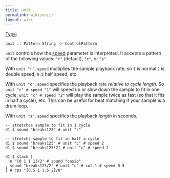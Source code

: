```yaml
---
title: unit
permalink: wiki/unit/
layout: wiki
---
```


[Type](/wiki/Type_signature "wikilink"):

    unit :: Pattern String -> ControlPattern

`unit` controls how the [speed](speed "wikilink") parameter is
interpreted. It accepts a pattern of the following values: `"r"`
(default), `"c"`, or `"s"`.

With `unit "r"`, `speed` multiplies the sample playback rate, so `1` is
normal `2` is double speed, `0.5` half speed, etc.

With `unit "c"`, `speed` specifies the playback rate *relative to cycle
length*. So `unit "c" # speed "1"` will speed up or slow down the sample
to fit in one cycle, `unit "c" # speed "2"` will play the sample twice
as fast (so that it fits in half a cycle), etc. This can be useful for
beat matching if your sample is a drum loop.

With `unit "s"`, `speed` specifies the playback *length* in seconds.

    -- stretches sample to fit in 1 cycle
    d1 $ sound "breaks125" # unit "c"

    -- stretchs sample to fit in half a cycle
    d1 $ sound "breaks125" # unit "c" # speed 2
    d1 $ sound "breaks125*2" # unit "c" # speed 2

    d1 $ stack [
      n "[0 1 1 1]/2" # sound "casio"
    , sound "breaks125/2" # unit "c" # cut 1 # speed 0.5
    ] # cps "[0.5 1 1.5 2]/8"
